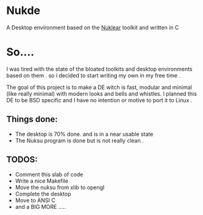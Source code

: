 # Nukde
A Desktop environment based on the [Nuklear](https://github.com/Immediate-Mode-UI/Nuklear) toolkit 
and written in C

# So....
I was tired with the state of the bloated toolkits and desktop environments based on them .
so i decided to start writing my own in my free time .

The goal of this project is to make a DE witch is fast, modular and minimal (like really minimal) with modern looks and bells and whistles. 
I planned this DE to be BSD specific and I have no intention or motive to port it to Linux .

## Things done:
+ The desktop is 70% done. and is in a near usable state
+ The Nuksu program is done but is not really clean .
## TODOS:
+ Comment this slab of code
+ Write a nice Makefile
+ Move the nuksu from xlib to opengl 
+ Complete the desktop
+ Move to ANSI C
+ and a BIG MORE .....
